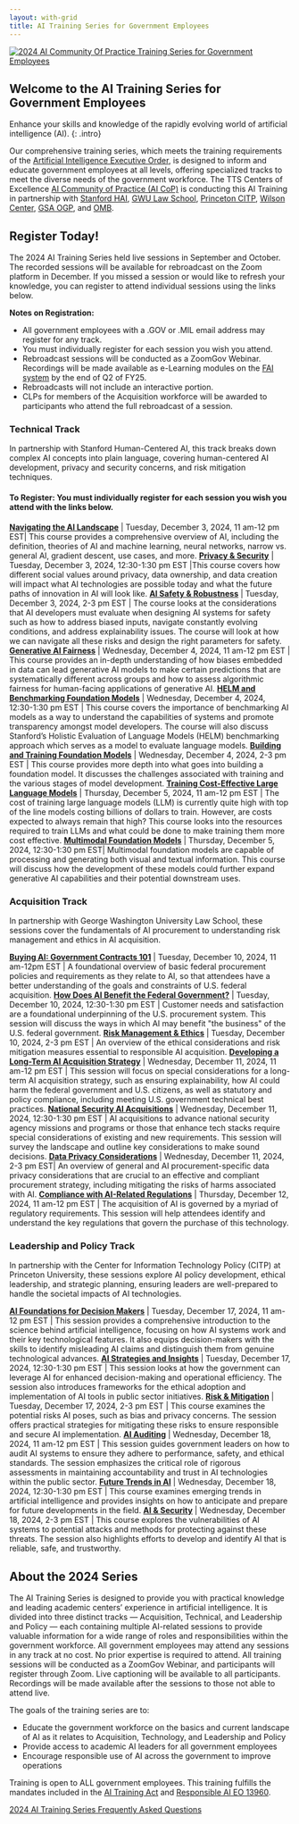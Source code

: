 ```yaml
---
layout: with-grid
title: AI Training Series for Government Employees
---
```

<a href="{{site.baseurl}}/images/2024AITrainingSeriesLogo.png" target="_blank" rel="noopener noreferrer">
<img src="{{site.baseurl}}/images/2024AITrainingSeriesLogo.png" alt="2024 AI Community Of Practice Training Series for Government Employees"></a>

## Welcome to the AI Training Series for Government Employees
Enhance your skills and knowledge of the rapidly evolving world of artificial intelligence (AI).
{: .intro} 

Our comprehensive training series, which meets the training requirements of the [Artificial Intelligence Executive Order](https://www.whitehouse.gov/briefing-room/presidential-actions/2023/10/30/executive-order-on-the-safe-secure-and-trustworthy-development-and-use-of-artificial-intelligence/), is designed to inform and educate government employees at all levels, offering specialized tracks to meet the diverse needs of the government workforce. The TTS Centers of Excellence [AI Community of Practice (AI CoP)](https://coe.gsa.gov/communities/ai.html) is conducting this AI Training in partnership with [Stanford HAI](https://hai.stanford.edu/), [GWU Law School](https://www.law.gwu.edu/), [Princeton CITP](https://citp.princeton.edu/), [Wilson Center](https://www.wilsoncenter.org/), [GSA OGP](https://www.gsa.gov/about-us/organization/office-of-governmentwide-policy), and [OMB](https://www.whitehouse.gov/omb/). 

## Register Today!

The 2024 AI Training Series held live sessions in September and October. The recorded sessions will be available for rebroadcast on the Zoom platform in December. If you missed a session or would like to refresh your knowledge, you can register to attend individual sessions using the links below. 

**Notes on Registration:**
*  All government employees with a .GOV or .MIL email address may register for any track.
*  You must individually register for each session you wish you attend.
*  Rebroadcast sessions will be conducted as a ZoomGov Webinar. Recordings will be made available as e-Learning modules on the [FAI system](https://id.dau.edu/app/dau_virtualcampus_1/exk5bw8t33Hj4e8mo297/sso/saml) by the end of Q2 of FY25.
*  Rebroadcasts will not include an interactive portion.
*  CLPs for members of the Acquisition workforce will be awarded to participants who attend the full rebroadcast of a session. 

### Technical Track
In partnership with Stanford Human-Centered AI, this track breaks down complex AI concepts into plain language, covering human-centered AI development, privacy and security concerns, and risk mitigation techniques.

#### To Register: You must individually register for each session you wish you attend with the links below. 
[**Navigating the AI Landscape**](https://gsa.zoomgov.com/webinar/register/WN_KCRGl8TEQb6PZHDYKr3XyQ) | Tuesday, December 3, 2024, 11 am-12 pm EST| This course provides a comprehensive overview of AI, including the definition, theories of AI and machine learning, neural networks, narrow vs. general AI, gradient descent, use cases, and more.
[**Privacy & Security**](https://gsa.zoomgov.com/webinar/register/WN_-R1y4vRQRm2ddrcUFbj7Rw#/registration) | Tuesday, December 3, 2024, 12:30-1:30 pm EST |This course covers how different social values around privacy, data ownership, and data creation will impact what AI technologies are possible today and what the future paths of innovation in AI will look like.
[**AI Safety & Robustness**](https://gsa.zoomgov.com/webinar/register/WN_6PSxUTNdQ7OaBwLNx3tA6w#/registration) | Tuesday, December 3, 2024, 2-3 pm EST | The course looks at the considerations that AI developers must evaluate when designing AI systems for safety such as how to address biased inputs, navigate constantly evolving conditions, and address explainability issues. The course will look at how we can navigate all these risks and design the right parameters for safety. 
[**Generative AI Fairness**](https://gsa.zoomgov.com/webinar/register/WN_L6BZl1wvTtu9WhXCHhK0pg#/registration) | Wednesday, December 4, 2024, 11 am-12 pm EST | This course provides an in-depth understanding of how biases embedded in data can lead generative AI models to make certain predictions that are systematically different across groups and how to assess algorithmic fairness for human-facing applications of generative AI. 
[**HELM and Benchmarking Foundation Models**](https://gsa.zoomgov.com/webinar/register/WN_cmokgc34T8iUOyeCM5lJXw#/registration) | Wednesday, December 4, 2024, 12:30-1:30 pm EST | This course covers the importance of benchmarking AI models as a way to understand the capabilities of systems and promote transparency amongst model developers. The course will also discuss Stanford’s Holistic Evaluation of Language Models (HELM) benchmarking approach which serves as a model to evaluate language models. 
[**Building and Training Foundation Models**](https://gsa.zoomgov.com/webinar/register/WN_UUbth21oTDKsoN1Sg7zwsA#/registration) | Wednesday, December 4, 2024, 2-3 pm EST | This course provides more depth into what goes into building a foundation model. It discusses the challenges associated with training and the various stages of model development.
[**Training Cost-Effective Large Language Models**](https://gsa.zoomgov.com/webinar/register/WN_aM0Fwh8HRoaNFNyJk1BLdw#/registration) | Thursday, December 5, 2024, 11 am-12 pm EST | The cost of training large language models (LLM) is currently quite high with top of the line models costing billions of dollars to train. However, are costs expected to always remain that high? This course looks into the resources required to train LLMs and what could be done to make training them more cost effective.
[**Multimodal Foundation Models**](https://gsa.zoomgov.com/webinar/register/WN_bbDUF-K1TgC1oDenUSN08A#/registration) | Thursday, December 5, 2024, 12:30-1:30 pm EST| Multimodal foundation models are capable of processing and generating both visual and textual information. This course will discuss how the development of these models could further expand generative AI capabilities and their potential downstream uses.
 
### Acquisition Track
In partnership with George Washington University Law School, these sessions cover the fundamentals of AI procurement to understanding risk management and ethics in AI acquisition.

[**Buying AI: Government Contracts 101**](https://gsa.zoomgov.com/webinar/register/WN_5E3L-vgxTv2HQZ7hLtX0JQ#/registration) | Tuesday, December 10, 2024, 11 am-12pm EST | A foundational overview of basic federal procurement policies and requirements as they relate to AI, so that attendees have a better understanding of the goals and constraints of U.S. federal acquisition. 
[**How Does AI Benefit the Federal Government?**](https://gsa.zoomgov.com/webinar/register/WN_0W-UG0HFRciZ_bK42lATAA#/registration) | Tuesday, December 10, 2024, 12:30-1:30 pm EST | Customer needs and satisfaction are a foundational underpinning of the U.S. procurement system. This session will discuss the ways in which AI may benefit "the business" of the U.S. federal government.
[**Risk Management & Ethics**](https://gsa.zoomgov.com/webinar/register/WN_gae5Y6RHR1uWAYEu3QsDwQ#/registration) | Tuesday, December 10, 2024, 2-3 pm EST | An overview of the ethical considerations and risk mitigation measures essential to responsible AI acquisition.
[**Developing a Long-Term AI Acquisition Strategy**](https://gsa.zoomgov.com/webinar/register/WN_LesK2ljkT_qRXNcZ5-8xLQ#/registration) | Wednesday, December 11, 2024, 11 am-12 pm EST | This session will focus on special considerations for a long-term AI acquisition strategy, such as ensuring explainability, how AI could harm the federal government and U.S. citizens, as well as statutory and policy compliance, including meeting U.S. government technical best practices. 
[**National Security AI Acquisitions**](https://gsa.zoomgov.com/webinar/register/WN_eEV38GUHSwycXxag1r_ckQ#/registration) | Wednesday, December 11, 2024, 12:30-1:30 pm EST | AI acquisitions to advance national security agency missions and programs or those that enhance tech stacks require special considerations of existing and new requirements. This session will survey the landscape and outline key considerations to make sound decisions.
[**Data Privacy Considerations**](https://gsa.zoomgov.com/webinar/register/WN_GToCDXOKRhCzTfBqNYvmEw#/registration) | Wednesday, December 11, 2024, 2-3 pm EST| An overview of general and AI procurement-specific data privacy considerations that are crucial to an effective and compliant procurement strategy, including mitigating the risks of harms associated with AI.
[**Compliance with AI-Related Regulations**](https://gsa.zoomgov.com/webinar/register/WN_RAHyV0cjRVa5-uv8kYXWoQ#/registration) | Thursday, December 12, 2024, 11 am-12 pm EST | The acquisition of AI is governed by a myriad of  regulatory requirements. This session will help attendees identify and understand the key regulations that govern the purchase of this technology.


### Leadership and Policy Track
In partnership with the Center for Information Technology Policy (CITP) at Princeton University, these sessions explore AI policy development, ethical leadership, and strategic planning, ensuring leaders are well-prepared to handle the societal impacts of AI technologies.

[**AI Foundations for Decision Makers**](https://gsa.zoomgov.com/webinar/register/WN_eW9Xc4SMREqgEh5QqniqHA) | Tuesday, December 17, 2024, 11 am-12 pm EST | This session provides a comprehensive introduction to the science behind artificial intelligence, focusing on how AI systems work and their key technological features. It also equips decision-makers with the skills to identify misleading AI claims and distinguish them from genuine technological advances.
[**AI Strategies and Insights**](https://gsa.zoomgov.com/webinar/register/WN_0K_RcGgwTsiES9Hmrmt_3A) | Tuesday, December 17, 2024, 12:30-1:30 pm EST | This session looks at how the government can leverage AI for enhanced decision-making and operational efficiency. The session also introduces frameworks for the ethical adoption and implementation of AI tools in public sector initiatives.
[**Risk & Mitigation**](https://gsa.zoomgov.com/webinar/register/WN_09rru3h8QiSG0L0a54L3jQ) | Tuesday, December 17, 2024, 2-3 pm EST | This course examines the potential risks AI poses, such as bias and privacy concerns. The session offers practical strategies for mitigating these risks to ensure responsible and secure AI implementation.
[**AI Auditing**](https://gsa.zoomgov.com/webinar/register/WN_0nbVT1WCQHGCFFbVNtbfTw) | Wednesday, December 18, 2024, 11 am-12 pm EST | This session guides government leaders on how to audit AI systems to ensure they adhere to performance, safety, and ethical standards. The session emphasizes the critical role of rigorous assessments in maintaining accountability and trust in AI technologies within the public sector.
[**Future Trends in AI**](https://gsa.zoomgov.com/webinar/register/WN_GFFJbUzVReC59W7chQvz3w) | Wednesday, December 18, 2024, 12:30-1:30 pm EST | This course examines emerging trends in artificial intelligence and provides insights on how to anticipate and prepare for future developments in the field.
[**AI & Security**](https://gsa.zoomgov.com/webinar/register/WN_96XLpWhwRY6bSDMWxe6cqw) | Wednesday, December 18, 2024, 2-3 pm EST | This course explores the vulnerabilities of AI systems to potential attacks and methods for protecting against these threats. The session also highlights efforts to develop and identify AI that is reliable, safe, and trustworthy.
    
## About the 2024 Series
The AI Training Series is designed to provide you with practical knowledge and leading academic centers’ experience in artificial intelligence. It is divided into three distinct tracks — Acquisition, Technical, and Leadership and Policy — each containing multiple AI-related sessions to provide valuable information for a wide range of roles and responsibilities within the government workforce. All government employees may attend any sessions in any track at no cost. No prior expertise is required to attend. All training sessions will be conducted as a ZoomGov Webinar, and participants will register through Zoom. Live captioning will be available to all participants. Recordings will be made available after the sessions to those not able to attend live.  

The goals of the training series are to:
* Educate the government workforce on the basics and current landscape of AI as it relates to Acquisition, Technology, and Leadership and Policy
* Provide access to academic AI leaders for all government employees
* Encourage responsible use of AI across the government to improve operations

Training is open to ALL government employees. This training fulfills the mandates included in the [AI Training Act](https://www.congress.gov/117/plaws/publ207/PLAW-117publ207.pdf) and [Responsible AI EO 13960](https://www.federalregister.gov/documents/2020/12/08/2020-27065/promoting-the-use-of-trustworthy-artificial-intelligence-in-the-federal-government). 

<a href="{{site.baseurl}}/communities/AITrainingFAQ.html" class="usa-button">2024 AI Training Series Frequently Asked Questions</a>
 

